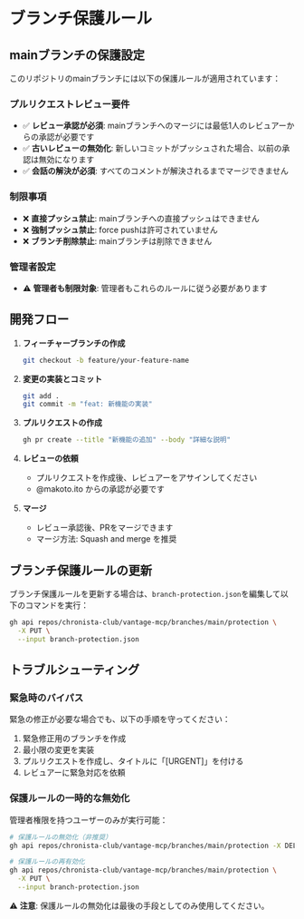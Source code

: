 # ブランチ保護ルール

## mainブランチの保護設定

このリポジトリのmainブランチには以下の保護ルールが適用されています：

### プルリクエストレビュー要件
- ✅ **レビュー承認が必須**: mainブランチへのマージには最低1人のレビュアーからの承認が必要です
- ✅ **古いレビューの無効化**: 新しいコミットがプッシュされた場合、以前の承認は無効になります
- ✅ **会話の解決が必須**: すべてのコメントが解決されるまでマージできません

### 制限事項
- ❌ **直接プッシュ禁止**: mainブランチへの直接プッシュはできません
- ❌ **強制プッシュ禁止**: force pushは許可されていません
- ❌ **ブランチ削除禁止**: mainブランチは削除できません

### 管理者設定
- ⚠️ **管理者も制限対象**: 管理者もこれらのルールに従う必要があります

## 開発フロー

1. **フィーチャーブランチの作成**
   ```bash
   git checkout -b feature/your-feature-name
   ```

2. **変更の実装とコミット**
   ```bash
   git add .
   git commit -m "feat: 新機能の実装"
   ```

3. **プルリクエストの作成**
   ```bash
   gh pr create --title "新機能の追加" --body "詳細な説明"
   ```

4. **レビューの依頼**
   - プルリクエストを作成後、レビュアーをアサインしてください
   - @makoto.ito からの承認が必要です

5. **マージ**
   - レビュー承認後、PRをマージできます
   - マージ方法: Squash and merge を推奨

## ブランチ保護ルールの更新

ブランチ保護ルールを更新する場合は、`branch-protection.json`を編集して以下のコマンドを実行：

```bash
gh api repos/chronista-club/vantage-mcp/branches/main/protection \
  -X PUT \
  --input branch-protection.json
```

## トラブルシューティング

### 緊急時のバイパス

緊急の修正が必要な場合でも、以下の手順を守ってください：

1. 緊急修正用のブランチを作成
2. 最小限の変更を実装
3. プルリクエストを作成し、タイトルに「[URGENT]」を付ける
4. レビュアーに緊急対応を依頼

### 保護ルールの一時的な無効化

管理者権限を持つユーザーのみが実行可能：

```bash
# 保護ルールの無効化（非推奨）
gh api repos/chronista-club/vantage-mcp/branches/main/protection -X DELETE

# 保護ルールの再有効化
gh api repos/chronista-club/vantage-mcp/branches/main/protection \
  -X PUT \
  --input branch-protection.json
```

⚠️ **注意**: 保護ルールの無効化は最後の手段としてのみ使用してください。